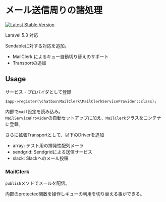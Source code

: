 # メール送信周りの諸処理

[![Latest Stable Version](https://poser.pugx.org/chatbox-inc/mailclerk/version)](https://packagist.org/packages/chatbox-inc/mailclerk)


Laravel 5.3 対応

Sendableに対する対応を追加。

- MailClerk によるキュー自動切り替えのサポート
- Transportの追加

## Usage

サービス・プロバイダとして登録

````
$app->register(\Chatbox\MailClerk\MailClerkServiceProvider::class);
````

内部で`mail`設定を読み込み。  
`MailServiceProvider`の自動セットアップに加え、`MailClerk`クラスをコンテナに登録。

さらに拡張Transportとして、以下のDriverを追加

- array: テスト用の揮発性配列メーラ
- sendgrid: Sendgridによる送信サービス
- slack: Slackへのメール投稿

### MailClerk

`publish`メソドでメールを配信。

内部のprotected関数を操作しキューの利用を切り替える事ができる。
